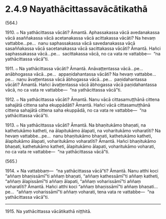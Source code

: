 # 2.4.9 Nayathācittassavācātikathā

(564.)

1910\. ๐ Na yathācittassa vācāti? Āmantā. Aphassakassa vācā avedanakassa vācā asaññakassa vācā acetanakassa vācā acittakassa vācāti? Na hevaṃ vattabbe…pe…  nanu saphassakassa vācā savedanakassa vācā sasaññakassa vācā sacetanakassa vācā sacittakassa vācāti? Āmantā. Hañci saphassakassa vācā…pe…  sacittakassa vācā, no ca vata re vattabbe—  “na yathācittassa vācā”ti.

1911\. ๐ Na yathācittassa vācāti? Āmantā. Anāvaṭṭentassa vācā…pe…  anābhogassa vācā…pe…  appaṇidahantassa vācāti? Na hevaṃ vattabbe…pe…  nanu āvaṭṭentassa vācā ābhogassa vācā…pe…  paṇidahantassa vācāti? Āmantā. Hañci āvaṭṭentassa vācā ābhogassa vācā paṇidahantassa vācā, no ca vata re vattabbe—  “na yathācittassa vācā”ti.

1912\. ๐ Na yathācittassa vācāti? Āmantā. Nanu vācā cittasamuṭṭhānā cittena sahajātā cittena saha ekuppādāti? Āmantā. Hañci vācā cittasamuṭṭhānā cittena sahajātā cittena saha ekuppādā, no ca vata re vattabbe—  “na yathācittassa vācā”ti.

1913\. ๐ Na yathācittassa vācāti? Āmantā. Na bhaṇitukāmo bhaṇati, na kathetukāmo katheti, na ālapitukāmo ālapati, na voharitukāmo voharatīti? Na hevaṃ vattabbe…pe…  nanu bhaṇitukāmo bhaṇati, kathetukāmo katheti, ālapitukāmo ālapati, voharitukāmo voharatīti? Āmantā. Hañci bhaṇitukāmo bhaṇati, kathetukāmo katheti, ālapitukāmo ālapati, voharitukāmo voharati, no ca vata re vattabbe—  “na yathācittassa vācā”ti.

(565.)

1914\. × Na vattabbaṃ—  “na yathācittassa vācā”ti? Āmantā. Nanu atthi koci “aññaṃ bhaṇissāmī”ti aññaṃ bhaṇati, “aññaṃ kathessāmī”ti aññaṃ katheti, “aññaṃ ālapissāmī”ti aññaṃ ālapati, “aññaṃ voharissāmī”ti aññaṃ voharatīti? Āmantā. Hañci atthi koci “aññaṃ bhaṇissāmī”ti aññaṃ bhaṇati…pe…  “aññaṃ voharissāmī”ti aññaṃ voharati, tena vata re vattabbe—  “na yathācittassa vācā”ti.

---

1915\. Na yathācittassa vācātikathā niṭṭhitā.
